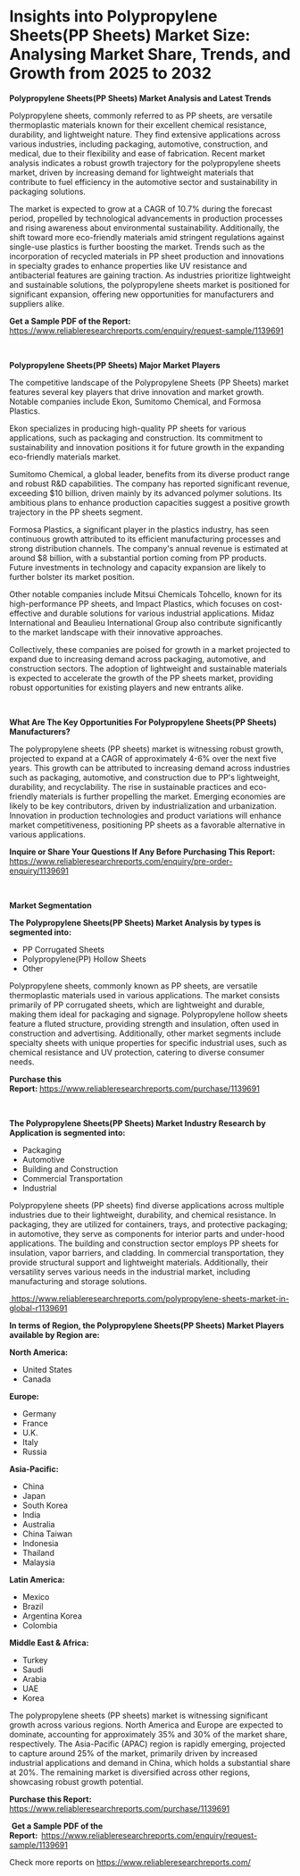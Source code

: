 <p><h1>Insights into Polypropylene Sheets(PP Sheets) Market Size: Analysing Market Share, Trends, and Growth from 2025 to 2032</h1></p><p><strong>Polypropylene Sheets(PP Sheets) Market Analysis and Latest Trends</strong></p>
<p><p>Polypropylene sheets, commonly referred to as PP sheets, are versatile thermoplastic materials known for their excellent chemical resistance, durability, and lightweight nature. They find extensive applications across various industries, including packaging, automotive, construction, and medical, due to their flexibility and ease of fabrication. Recent market analysis indicates a robust growth trajectory for the polypropylene sheets market, driven by increasing demand for lightweight materials that contribute to fuel efficiency in the automotive sector and sustainability in packaging solutions.</p><p>The market is expected to grow at a CAGR of 10.7% during the forecast period, propelled by technological advancements in production processes and rising awareness about environmental sustainability. Additionally, the shift toward more eco-friendly materials amid stringent regulations against single-use plastics is further boosting the market. Trends such as the incorporation of recycled materials in PP sheet production and innovations in specialty grades to enhance properties like UV resistance and antibacterial features are gaining traction. As industries prioritize lightweight and sustainable solutions, the polypropylene sheets market is positioned for significant expansion, offering new opportunities for manufacturers and suppliers alike.</p></p>
<p><strong>Get a Sample PDF of the Report:&nbsp;</strong> <a href="https://www.reliableresearchreports.com/enquiry/request-sample/1139691?utm_campaign=3567&utm_medium=2&utm_source=Github&utm_content=ia&utm_term=30032025&utm_id=polypropylene-sheetspp-sheets">https://www.reliableresearchreports.com/enquiry/request-sample/1139691</a></p>
<p>&nbsp;</p>
<p><strong>Polypropylene Sheets(PP Sheets) Major Market Players</strong></p>
<p><p>The competitive landscape of the Polypropylene Sheets (PP Sheets) market features several key players that drive innovation and market growth. Notable companies include Ekon, Sumitomo Chemical, and Formosa Plastics.</p><p>Ekon specializes in producing high-quality PP sheets for various applications, such as packaging and construction. Its commitment to sustainability and innovation positions it for future growth in the expanding eco-friendly materials market.</p><p>Sumitomo Chemical, a global leader, benefits from its diverse product range and robust R&D capabilities. The company has reported significant revenue, exceeding $10 billion, driven mainly by its advanced polymer solutions. Its ambitious plans to enhance production capacities suggest a positive growth trajectory in the PP sheets segment.</p><p>Formosa Plastics, a significant player in the plastics industry, has seen continuous growth attributed to its efficient manufacturing processes and strong distribution channels. The company's annual revenue is estimated at around $8 billion, with a substantial portion coming from PP products. Future investments in technology and capacity expansion are likely to further bolster its market position.</p><p>Other notable companies include Mitsui Chemicals Tohcello, known for its high-performance PP sheets, and Impact Plastics, which focuses on cost-effective and durable solutions for various industrial applications. Midaz International and Beaulieu International Group also contribute significantly to the market landscape with their innovative approaches.</p><p>Collectively, these companies are poised for growth in a market projected to expand due to increasing demand across packaging, automotive, and construction sectors. The adoption of lightweight and sustainable materials is expected to accelerate the growth of the PP sheets market, providing robust opportunities for existing players and new entrants alike.</p></p>
<p>&nbsp;</p>
<p><strong>What Are The Key Opportunities For Polypropylene Sheets(PP Sheets) Manufacturers?</strong></p>
<p><p>The polypropylene sheets (PP sheets) market is witnessing robust growth, projected to expand at a CAGR of approximately 4-6% over the next five years. This growth can be attributed to increasing demand across industries such as packaging, automotive, and construction due to PP's lightweight, durability, and recyclability. The rise in sustainable practices and eco-friendly materials is further propelling the market. Emerging economies are likely to be key contributors, driven by industrialization and urbanization. Innovation in production technologies and product variations will enhance market competitiveness, positioning PP sheets as a favorable alternative in various applications.</p></p>
<p><strong>Inquire or Share Your Questions If Any Before Purchasing This Report:</strong> <a href="https://www.reliableresearchreports.com/enquiry/pre-order-enquiry/1139691?utm_campaign=3567&utm_medium=2&utm_source=Github&utm_content=ia&utm_term=30032025&utm_id=polypropylene-sheetspp-sheets">https://www.reliableresearchreports.com/enquiry/pre-order-enquiry/1139691</a></p>
<p>&nbsp;</p>
<p><strong>Market Segmentation</strong></p>
<p><strong>The Polypropylene Sheets(PP Sheets) Market Analysis by types is segmented into:</strong></p>
<p><ul><li>PP Corrugated Sheets</li><li>Polypropylene(PP) Hollow Sheets</li><li>Other</li></ul></p>
<p><p>Polypropylene sheets, commonly known as PP sheets, are versatile thermoplastic materials used in various applications. The market consists primarily of PP corrugated sheets, which are lightweight and durable, making them ideal for packaging and signage. Polypropylene hollow sheets feature a fluted structure, providing strength and insulation, often used in construction and advertising. Additionally, other market segments include specialty sheets with unique properties for specific industrial uses, such as chemical resistance and UV protection, catering to diverse consumer needs.</p></p>
<p><strong>Purchase this Report:&nbsp;</strong><a href="https://www.reliableresearchreports.com/purchase/1139691?utm_campaign=3567&utm_medium=2&utm_source=Github&utm_content=ia&utm_term=30032025&utm_id=polypropylene-sheetspp-sheets">https://www.reliableresearchreports.com/purchase/1139691</a></p>
<p>&nbsp;</p>
<p><strong>The Polypropylene Sheets(PP Sheets) Market Industry Research by Application is segmented into:</strong></p>
<p><ul><li>Packaging</li><li>Automotive</li><li>Building and Construction</li><li>Commercial Transportation</li><li>Industrial</li></ul></p>
<p><p>Polypropylene sheets (PP sheets) find diverse applications across multiple industries due to their lightweight, durability, and chemical resistance. In packaging, they are utilized for containers, trays, and protective packaging; in automotive, they serve as components for interior parts and under-hood applications. The building and construction sector employs PP sheets for insulation, vapor barriers, and cladding. In commercial transportation, they provide structural support and lightweight materials. Additionally, their versatility serves various needs in the industrial market, including manufacturing and storage solutions.</p></p>
<p><a href="https://www.reliableresearchreports.com/polypropylene-sheets-market-in-global-r1139691?utm_campaign=3567&utm_medium=2&utm_source=Github&utm_content=ia&utm_term=30032025&utm_id=polypropylene-sheetspp-sheets">&nbsp;https://www.reliableresearchreports.com/polypropylene-sheets-market-in-global-r1139691</a></p>
<p><strong>In terms of Region, the Polypropylene Sheets(PP Sheets) Market Players available by Region are:</strong></p>
<p>
    <p> <strong> North America: </strong>
        <ul>
            <li>United States</li>
            <li>Canada</li>
        </ul>
        </p> 
    <p> <strong> Europe: </strong>
        <ul>
            <li>Germany</li>
            <li>France</li>
            <li>U.K.</li>
            <li>Italy</li>
            <li>Russia</li>
        </ul>
        </p> 
    <p> <strong> Asia-Pacific: </strong>
        <ul>
            <li>China</li>
            <li>Japan</li>
            <li>South Korea</li>
            <li>India</li>
            <li>Australia</li>
            <li>China Taiwan</li>
            <li>Indonesia</li>
            <li>Thailand</li>
            <li>Malaysia</li>
        </ul>
        </p> 
    <p> <strong> Latin America: </strong>
        <ul>
            <li>Mexico</li>
            <li>Brazil</li>
            <li>Argentina Korea</li>
            <li>Colombia</li>
        </ul>
        </p> 
    <p> <strong> Middle East & Africa: </strong>
        <ul>
            <li>Turkey</li>
            <li>Saudi</li>
            <li>Arabia</li>
            <li>UAE</li>
            <li>Korea</li>
        </ul>
    </p>
    </p>
<p><p>The polypropylene sheets (PP sheets) market is witnessing significant growth across various regions. North America and Europe are expected to dominate, accounting for approximately 35% and 30% of the market share, respectively. The Asia-Pacific (APAC) region is rapidly emerging, projected to capture around 25% of the market, primarily driven by increased industrial applications and demand in China, which holds a substantial share at 20%. The remaining market is diversified across other regions, showcasing robust growth potential.</p></p>
<p><strong>Purchase this Report: </strong><a href="https://www.reliableresearchreports.com/purchase/1139691?utm_campaign=3567&utm_medium=2&utm_source=Github&utm_content=ia&utm_term=30032025&utm_id=polypropylene-sheetspp-sheets">https://www.reliableresearchreports.com/purchase/1139691</a></p>
<p>&nbsp;<strong>Get a Sample PDF of the Report:&nbsp;&nbsp;</strong><a href="https://www.reliableresearchreports.com/enquiry/request-sample/1139691?utm_campaign=3567&utm_medium=2&utm_source=Github&utm_content=ia&utm_term=30032025&utm_id=polypropylene-sheetspp-sheets">https://www.reliableresearchreports.com/enquiry/request-sample/1139691</a></p>
<p><strong></strong></p>
<p>Check more reports on <a href="https://www.reliableresearchreports.com/?utm_campaign=3567&utm_medium=2&utm_source=Github&utm_content=ia&utm_term=30032025&utm_id=polypropylene-sheetspp-sheets">https://www.reliableresearchreports.com/</a></p>